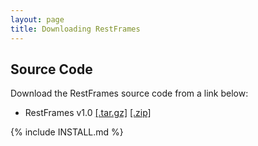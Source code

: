 ```yaml
---
layout: page
title: Downloading RestFrames
---
```

Source Code
---
Download the RestFrames source code from a link below:

- RestFrames v1.0
[[.tar.gz]](https://github.com/crogan/RestFrames/archive/v-1.1.tar.gz)
[[.zip]](https://github.com/crogan/RestFrames/archive/v-1.1.zip)

{% include INSTALL.md %}
